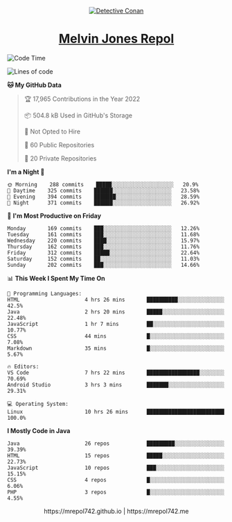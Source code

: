 <p align="center">

<a href="https://mrepol742.github.io">
  <img alt="Detective Conan" src="https://mrepol742-gif-randomizer.vercel.app/api/" /> 
  </a> 
<h1 align="center"><a href="https://mrepol742.github.io/">Melvin Jones Repol</a></h1>
</p>

[comment]: <> (This is a automated generated Data from github action workflow)
[comment]: <> (START OF GENERATED DATA)

<!--START_SECTION:waka-->
![Code Time](http://img.shields.io/badge/Code%20Time-737%20hrs%2013%20mins-blue)

![Lines of code](https://img.shields.io/badge/From%20Hello%20World%20I%27ve%20Written-239%20Thousand%20lines%20of%20code-blue)

**🐱 My GitHub Data** 

> 🏆 17,965 Contributions in the Year 2022
 > 
> 📦 504.8 kB Used in GitHub's Storage 
 > 
> 🚫 Not Opted to Hire
 > 
> 📜 60 Public Repositories 
 > 
> 🔑 20 Private Repositories  
 > 
**I'm a Night 🦉** 

```text
🌞 Morning    288 commits    █████░░░░░░░░░░░░░░░░░░░░   20.9% 
🌆 Daytime    325 commits    ██████░░░░░░░░░░░░░░░░░░░   23.58% 
🌃 Evening    394 commits    ███████░░░░░░░░░░░░░░░░░░   28.59% 
🌙 Night      371 commits    ██████░░░░░░░░░░░░░░░░░░░   26.92%

```
📅 **I'm Most Productive on Friday** 

```text
Monday       169 commits    ███░░░░░░░░░░░░░░░░░░░░░░   12.26% 
Tuesday      161 commits    ███░░░░░░░░░░░░░░░░░░░░░░   11.68% 
Wednesday    220 commits    ████░░░░░░░░░░░░░░░░░░░░░   15.97% 
Thursday     162 commits    ███░░░░░░░░░░░░░░░░░░░░░░   11.76% 
Friday       312 commits    █████░░░░░░░░░░░░░░░░░░░░   22.64% 
Saturday     152 commits    ██░░░░░░░░░░░░░░░░░░░░░░░   11.03% 
Sunday       202 commits    ███░░░░░░░░░░░░░░░░░░░░░░   14.66%

```


📊 **This Week I Spent My Time On** 

```text
💬 Programming Languages: 
HTML                     4 hrs 26 mins       ██████████░░░░░░░░░░░░░░░   42.5% 
Java                     2 hrs 20 mins       █████░░░░░░░░░░░░░░░░░░░░   22.48% 
JavaScript               1 hr 7 mins         ██░░░░░░░░░░░░░░░░░░░░░░░   10.77% 
CSS                      44 mins             █░░░░░░░░░░░░░░░░░░░░░░░░   7.08% 
Markdown                 35 mins             █░░░░░░░░░░░░░░░░░░░░░░░░   5.67%

🔥 Editors: 
VS Code                  7 hrs 22 mins       █████████████████░░░░░░░░   70.69% 
Android Studio           3 hrs 3 mins        ███████░░░░░░░░░░░░░░░░░░   29.31%

💻 Operating System: 
Linux                    10 hrs 26 mins      █████████████████████████   100.0%

```

**I Mostly Code in Java** 

```text
Java                     26 repos            █████████░░░░░░░░░░░░░░░░   39.39% 
HTML                     15 repos            █████░░░░░░░░░░░░░░░░░░░░   22.73% 
JavaScript               10 repos            ███░░░░░░░░░░░░░░░░░░░░░░   15.15% 
CSS                      4 repos             █░░░░░░░░░░░░░░░░░░░░░░░░   6.06% 
PHP                      3 repos             █░░░░░░░░░░░░░░░░░░░░░░░░   4.55%

```



<!--END_SECTION:waka-->

[comment]: <> (END OF GENERATED DATA)

<p align="center"> https://mrepol742.github.io | https://mrepol742.me </p>
